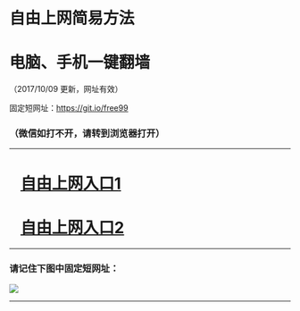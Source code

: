 ﻿# 自由上网简易方法

# 电脑、手机一键翻墙

（2017/10/09 更新，网址有效）

固定短网址：https://git.io/free99

### （微信如打不开，请转到浏览器打开）


***





# &nbsp;&nbsp; <a href="http://ft3013032119.fwq-tz-1001.info/fwqtz01.html?t=10090018172 " target="_blank">自由上网入口1</a>
# &nbsp;&nbsp; <a href="http://ft242388833.fwq-tz-1002.info/fwqtz02.html?t=100900123539 " target="_blank">自由上网入口2</a>
***

### 请记住下图中固定短网址：

<img src="https://s3-us-west-2.amazonaws.com/fwq-1001/yjfq-20170905okok.png" /> 


***

